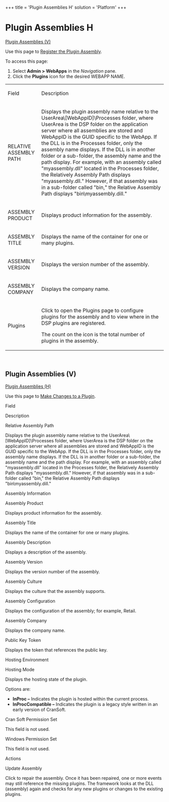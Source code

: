 +++
title = 'Plugin Assemblies H'
solution = 'Platform'
+++

# Plugin Assemblies H

[Plugin Assemblies (V)](#PluginAssembliesV)

<div class="use">

Use this page to [Register the Plugin
Assembly](../Use_Cases/Register%20Plugin%20in%20DSP#RegisterPluginAssembly).

</div>

To access this page:

1.  Select **Admin \> WebApps** in the *Navigation* pane.
2.  Click the **Plugins** icon for the desired WEBAPP NAME.

<table>
<tbody>
<tr class="odd">
<td><p>Field</p></td>
<td><p>Description</p></td>
</tr>
<tr class="even">
<td><p>RELATIVE ASSEMBLY PATH</p></td>
<td><p>Displays the plugin assembly name relative to the UserArea\[WebAppID]\Processes folder, where UserArea is the DSP folder on the application server where all assemblies are stored and WebAppID is the GUID specific to the WebApp. If the DLL is in the Processes folder, only the assembly name displays. If the DLL is in another folder or a sub-folder, the assembly name and the path display. For example, with an assembly called &quot;myassembly.dll&quot; located in the Processes folder, the Relatively Assembly Path displays &quot;myassembly.dll.&quot; However, if that assembly was in a sub-folder called &quot;bin,&quot; the Relative Assembly Path displays &quot;bin\myassembly.dill.&quot;</p></td>
</tr>
<tr class="odd">
<td><p>ASSEMBLY PRODUCT</p></td>
<td><p>Displays product information for the assembly.</p></td>
</tr>
<tr class="even">
<td><p>ASSEMBLY TITLE</p></td>
<td><p>Displays the name of the container for one or many plugins.</p></td>
</tr>
<tr class="odd">
<td><p>ASSEMBLY VERSION</p></td>
<td><p>Displays the version number of the assembly.</p></td>
</tr>
<tr class="even">
<td><p>ASSEMBLY COMPANY</p></td>
<td><p>Displays the company name.</p></td>
</tr>
<tr class="odd">
<td><p>Plugins</p></td>
<td><p>Click to open the Plugins page to configure plugins for the assembly and to view where in the DSP plugins are registered.</p>
<p>The count on the icon is the total number of plugins in the assembly.</p></td>
</tr>
</tbody>
</table>

 

## <span id="PluginAssembliesV"></span>Plugin Assemblies (V)

[Plugin Assemblies (H)](#PluginAssembliesH)

<div class="use">

Use this page to [Make Changes to a
Plugin](../Use_Cases/Make%20Changes%20to%20a%20Plugin).

</div>

Field

Description

Relative Assembly Path

Displays the plugin assembly name relative to the
UserArea\\\[WebAppID\]\\Processes folder, where UserArea is the DSP
folder on the application server where all assemblies are stored and
WebAppID is the GUID specific to the WebApp. If the DLL is in the
Processes folder, only the assembly name displays. If the DLL is in
another folder or a sub-folder, the assembly name and the path display.
For example, with an assembly called "myassembly.dll" located in the
Processes folder, the Relatively Assembly Path displays
"myassembly.dll." However, if that assembly was in a sub-folder called
"bin," the Relative Assembly Path displays "bin\\myassembly.dill."

Assembly Information

Assembly Product

Displays product information for the assembly.

Assembly Title

Displays the name of the container for one or many plugins.

Assembly Description

Displays a description of the assembly.

Assembly Version

Displays the version number of the assembly.

Assembly Culture

Displays the culture that the assembly supports.

Assembly Configuration

Displays the configuration of the assembly; for example, Retail.

Assembly Company

Displays the company name.

Public Key Token

Displays the token that references the public key.

Hosting Environment

Hosting Mode

Displays the hosting state of the plugin.

Options are:

  - **InProc –** Indicates the plugin is hosted within the current
    process.
  - **InProcCompatible –** Indicates the plugin is a legacy style
    written in an early version of CranSoft.

Cran Soft Permission Set

This field is not used.

Windows Permission Set

This field is not used.

Actions

Update Assembly

Click to repair the assembly. Once it has been repaired, one or more
events may still reference the missing plugins. The framework looks at
the DLL (assembly) again and checks for any new plugins or changes to
the existing plugins.
